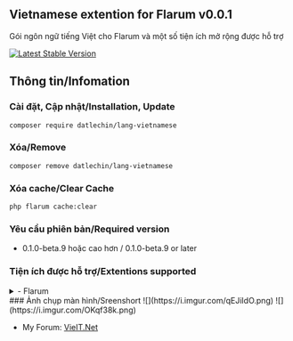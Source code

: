 ## Vietnamese extention for Flarum v0.0.1
Gói ngôn ngữ tiếng Việt cho Flarum và một số tiện ích mở rộng được hỗ trợ

[![Latest Stable Version](https://img.shields.io/packagist/v/datlechin/lang-vietnamese.svg)](https://packagist.org/packages/datlechin/lang-vietnamese)

## Thông tin/Infomation
### Cài đặt, Cập nhật/Installation, Update
`composer require datlechin/lang-vietnamese`

### Xóa/Remove
`composer remove datlechin/lang-vietnamese`

### Xóa cache/Clear Cache
`php flarum cache:clear`

### Yêu cầu phiên bản/Required version
- 0.1.0-beta.9 hoặc cao hơn / 0.1.0-beta.9 or later

### Tiện ích được hỗ trợ/Extentions supported
<details>
<summary>- Flarum</summary>
<summary>- Akismet</summary>
<summary>- Approval</summary>
<summary>- Auth Facebook</summary>
<summary>- Auth Github</summary>
<summary>- Auth Twitter</summary>
<summary>- Emoji</summary>
<summary>- Flags</summary>
<summary>- Likes</summary>
<summary>- Lock</summary>
<summary>- Markdown</summary>
<summary>- Mentions</summary>
<summary>- Pusher</summary>
<summary>- Statistics</summary>
<summary>- Sticky</summary>
<summary>- Supcriptions</summary>
<summary>- Suspend</summary>
<summary>- Tags</summary>
</details>
### Ảnh chụp màn hình/Sreenshort
![](https://i.imgur.com/qEJiIdO.png)
![](https://i.imgur.com/OKqf38k.png)

- My Forum: [VieIT.Net](https://vieit.net)
